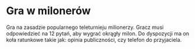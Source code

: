 ﻿# Gra w milonerów
Gra na zasadzie popularnego teleturnieju milionerzy. Gracz musi odpowiedzieć na 12 pytań, aby wygrać okrągły milon. Do dyspozycji ma on koła ratunkowe takie jak: opinia publiczności, czy telefon do przyjaciela. 
